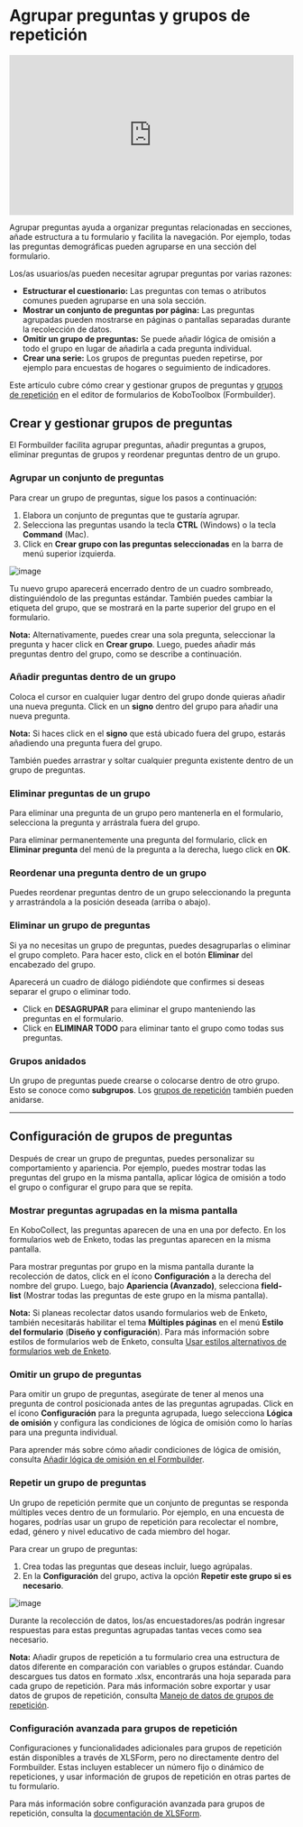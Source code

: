 # Agrupar preguntas y grupos de repetición

<iframe src="https://www.youtube.com/embed/nmPACLvYnUI?si=mkUi9RBLNHObj9ei&cc_lang_pref=es&hl=es" style="width: 100%; aspect-ratio: 16 / 9; height: auto; border: 0;" title="YouTube video player" frameborder="0" allow="accelerometer; autoplay; clipboard-write; encrypted-media; gyroscope; picture-in-picture; web-share" allowfullscreen></iframe>

Agrupar preguntas ayuda a organizar preguntas relacionadas en secciones, añade estructura a tu formulario y facilita la navegación. Por ejemplo, todas las preguntas demográficas pueden agruparse en una sección del formulario.

Los/as usuarios/as pueden necesitar agrupar preguntas por varias razones:
-   **Estructurar el cuestionario:** Las preguntas con temas o atributos comunes pueden agruparse en una sola sección.
-   **Mostrar un conjunto de preguntas por página:** Las preguntas agrupadas pueden mostrarse en páginas o pantallas separadas durante la recolección de datos.
-   **Omitir un grupo de preguntas:** Se puede añadir lógica de omisión a todo el grupo en lugar de añadirla a cada pregunta individual.
-   **Crear una serie:** Los grupos de preguntas pueden repetirse, por ejemplo para encuestas de hogares o seguimiento de indicadores.

Este artículo cubre cómo crear y gestionar grupos de preguntas y [grupos de repetición](#repetir-un-grupo-de-preguntas) en el editor de formularios de KoboToolbox (Formbuilder).

## Crear y gestionar grupos de preguntas

El Formbuilder facilita agrupar preguntas, añadir preguntas a grupos, eliminar preguntas de grupos y reordenar preguntas dentro de un grupo.

### Agrupar un conjunto de preguntas

Para crear un grupo de preguntas, sigue los pasos a continuación:

1. Elabora un conjunto de preguntas que te gustaría agrupar.
2. Selecciona las preguntas usando la tecla **CTRL** (Windows) o la tecla **Command** (Mac).
3. Click en <i class="k-icon-group"></i> **Crear grupo con las preguntas seleccionadas** en la barra de menú superior izquierda.

![image](/images/group_repeat/grouping_questions.png)

Tu nuevo grupo aparecerá encerrado dentro de un cuadro sombreado, distinguiéndolo de las preguntas estándar. También puedes cambiar la etiqueta del grupo, que se mostrará en la parte superior del grupo en el formulario.

<p class="note">
    <b>Nota:</b> Alternativamente, puedes crear una sola pregunta, seleccionar la pregunta y hacer click en <b>Crear grupo</b>. Luego, puedes añadir más preguntas dentro del grupo, como se describe a continuación.
</p>

### Añadir preguntas dentro de un grupo

Coloca el cursor en cualquier lugar dentro del grupo donde quieras añadir una nueva pregunta. Click en un <i class="k-icon-plus"></i> **signo** dentro del grupo para añadir una nueva pregunta.

<p class="note">
    <b>Nota:</b> Si haces click en el <i class="k-icon-plus"> </i><b>signo</b> que está ubicado fuera del grupo, estarás añadiendo una pregunta fuera del grupo.
</p>

También puedes arrastrar y soltar cualquier pregunta existente dentro de un grupo de preguntas.

### Eliminar preguntas de un grupo

Para eliminar una pregunta de un grupo pero mantenerla en el formulario, selecciona la pregunta y arrástrala fuera del grupo.

Para eliminar permanentemente una pregunta del formulario, click en <i class="k-icon-trash"></i> **Eliminar pregunta** del menú de la pregunta a la derecha, luego click en **OK**.

### Reordenar una pregunta dentro de un grupo

Puedes reordenar preguntas dentro de un grupo seleccionando la pregunta y arrastrándola a la posición deseada (arriba o abajo).

### Eliminar un grupo de preguntas
Si ya no necesitas un grupo de preguntas, puedes desagruparlas o eliminar el grupo completo. Para hacer esto, click en el botón <i class="k-icon-trash"></i> **Eliminar** del encabezado del grupo.

Aparecerá un cuadro de diálogo pidiéndote que confirmes si deseas separar el grupo o eliminar todo.

- Click en **DESAGRUPAR** para eliminar el grupo manteniendo las preguntas en el formulario.
- Click en **ELIMINAR TODO** para eliminar tanto el grupo como todas sus preguntas.

### Grupos anidados

Un grupo de preguntas puede crearse o colocarse dentro de otro grupo. Esto se conoce como **subgrupos**. Los [grupos de repetición](#repetir-un-grupo-de-preguntas) también pueden anidarse.

---

## Configuración de grupos de preguntas

Después de crear un grupo de preguntas, puedes personalizar su comportamiento y apariencia. Por ejemplo, puedes mostrar todas las preguntas del grupo en la misma pantalla, aplicar lógica de omisión a todo el grupo o configurar el grupo para que se repita.

### Mostrar preguntas agrupadas en la misma pantalla

En KoboCollect, las preguntas aparecen de una en una por defecto. En los formularios web de Enketo, todas las preguntas aparecen en la misma pantalla.

Para mostrar preguntas por grupo en la misma pantalla durante la recolección de datos, click en el ícono <i class="k-icon-settings"></i> **Configuración** a la derecha del nombre del grupo. Luego, bajo **Apariencia (Avanzado)**, selecciona **field-list** (Mostrar todas las preguntas de este grupo en la misma pantalla).

<p class="note">
    <b>Nota:</b> Si planeas recolectar datos usando formularios web de Enketo, también necesitarás habilitar el tema <b>Múltiples páginas</b> en el menú <b>Estilo del formulario</b> (<b>Diseño y configuración</b>). Para más información sobre estilos de formularios web de Enketo, consulta <a href="https://support.kobotoolbox.org/alternative_enketo.html">Usar estilos alternativos de formularios web de Enketo</a>.
</p>

### Omitir un grupo de preguntas
Para omitir un grupo de preguntas, asegúrate de tener al menos una pregunta de control posicionada antes de las preguntas agrupadas. Click en el ícono <i class="k-icon-settings"></i> **Configuración** para la pregunta agrupada, luego selecciona **Lógica de omisión** y configura las condiciones de lógica de omisión como lo harías para una pregunta individual.

<p class="note">
    Para aprender más sobre cómo añadir condiciones de lógica de omisión, consulta <a href="https://support.kobotoolbox.org/skip_logic.html">Añadir lógica de omisión en el Formbuilder</a>.
</p>

### Repetir un grupo de preguntas
Un grupo de repetición permite que un conjunto de preguntas se responda múltiples veces dentro de un formulario. Por ejemplo, en una encuesta de hogares, podrías usar un grupo de repetición para recolectar el nombre, edad, género y nivel educativo de cada miembro del hogar.

Para crear un grupo de preguntas:
1. Crea todas las preguntas que deseas incluir, luego agrúpalas.
2. En la <i class="k-icon-settings"></i> **Configuración** del grupo, activa la opción **Repetir este grupo si es necesario**.

![image](/images/group_repeat/repeating_groups.png)

Durante la recolección de datos, los/as encuestadores/as podrán ingresar respuestas para estas preguntas agrupadas tantas veces como sea necesario.

<p class="note">
    <b>Nota:</b> Añadir grupos de repetición a tu formulario crea una estructura de datos diferente en comparación con variables o grupos estándar. Cuando descargues tus datos en formato .xlsx, encontrarás una hoja separada para cada grupo de repetición. Para más información sobre exportar y usar datos de grupos de repetición, consulta <a href="https://support.kobotoolbox.org/managing_repeat_groups.html">Manejo de datos de grupos de repetición</a>.
</p>

### Configuración avanzada para grupos de repetición
Configuraciones y funcionalidades adicionales para grupos de repetición están disponibles a través de XLSForm, pero no directamente dentro del Formbuilder. Estas incluyen establecer un número fijo o dinámico de repeticiones, y usar información de grupos de repetición en otras partes de tu formulario.

<p class="note">
    Para más información sobre configuración avanzada para grupos de repetición, consulta la <a href="https://docs.getodk.org/form-logic/#controlling-the-number-of-repetitions">documentación de XLSForm</a>.  
</p>